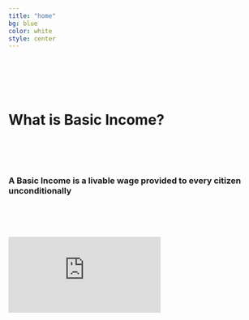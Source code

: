 ```yaml
---
title: "home"
bg: blue
color: white
style: center
---
```


<br><br><br><br>

# What is Basic Income?

<br><br><br>

### A Basic Income is a livable wage provided to every citizen unconditionally

<br><br><br>
<iframe src="https://www.youtube-nocookie.com/embed/kl39KHS07Xc?rel=0&amp;showinfo=0" frameborder="0" gesture="media" allow="encrypted-media" allowfullscreen></iframe>
